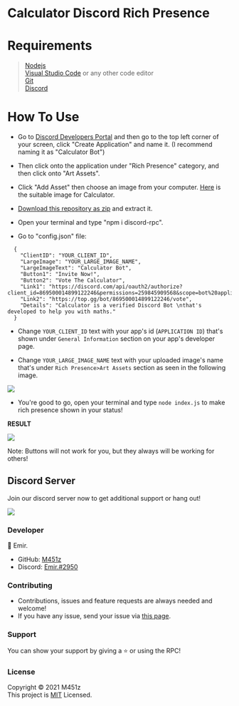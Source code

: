 # Calculator Discord Rich Presence

<h1>Requirements</h1>

>[Nodejs](https://nodejs.org/en/download/) <br>
[Visual Studio Code](https://code.visualstudio.com/) or any other code editor <br>
[Git](https://git-scm.com/downloads) <br>
[Discord](https://discord.com/)

<h1>How To Use</h1>

- Go to [Discord Developers Portal](https://discord.com/developers/applications) and then go to the top left corner of your screen, click "Create Application" and name it. (I recommend naming it as "Calculator Bot")

- Then click onto the application under "Rich Presence" category, and then click onto "Art Assets".

- Click "Add Asset" then choose an image from your computer. [Here](https://i.imgur.com/1jDk1eo.png) is the suitable image for Calculator.

- [Download this repository as zip](https://github.com/M451z/Calculator-RPC/archive/refs/heads/main.zip) and extract it.

- Open your terminal and type "npm i discord-rpc".

- Go to "config.json" file:
```
  {
    "ClientID": "YOUR_CLIENT_ID",
    "LargeImage": "YOUR_LARGE_IMAGE_NAME", 
    "LargeImageText": "Calculator Bot",
    "Button1": "Invite Now!",
    "Button2": "Vote The Calculator",
    "Link1": "https://discord.com/api/oauth2/authorize?client_id=869500014899122246&permissions=259845909568&scope=bot%20applications.commands",
    "Link2": "https://top.gg/bot/869500014899122246/vote",
    "Details": "Calculator is a verified Discord Bot \nthat's developed to help you with maths."
  }
```
- Change `YOUR_CLIENT_ID` text with your app's id (`APPLICATION ID`) that's shown under `General Information` section on your app's developer page.

- Change `YOUR_LARGE_IMAGE_NAME` text with your uploaded image's name that's under `Rich Presence>Art Assets` section as seen in the following image.<br> 
 <img src="https://imgur.com/JTGOs2W.png" >

- You're good to go, open your terminal and type `node index.js` to make rich presence shown in your status!

**RESULT**

<img src="https://imgur.com/6O7nLdZ.png">

Note: Buttons will not work for you, but they always will be working for others!

<h2>Discord Server</h2>

Join our discord server now to get additional support or hang out!

<a href="https://discord.gg/f2K4DndEMN" target="_blank"><img src="https://discord.com/api/guilds/851375796609351730/widget.png?style=banner2" data-canonical-src="https://discord.com/api/guilds/851375796609351730/widget.png?style=banner2"></a>


<h3>Developer</h3>

👤 Emir.
- GitHub: [M451z](https://www.github.com/M451z)
- Discord: [Emir.#2950](https://www.discord.com/users/453613270725558292)

<h3>Contributing</h3>

- Contributions, issues and feature requests are always needed and welcome!
- If you have any issue, send your issue via [this page](https://github.com/Team-Code-Cafe/CodeCafeBot/issues).

<h3>Support</h3>

You can show your support by giving a ⭐ or using the RPC!

<h3>License</h3>

Copyright © 2021 M451z<br>
This project is [MIT](https://en.wikipedia.org/wiki/MIT_License) Licensed.

